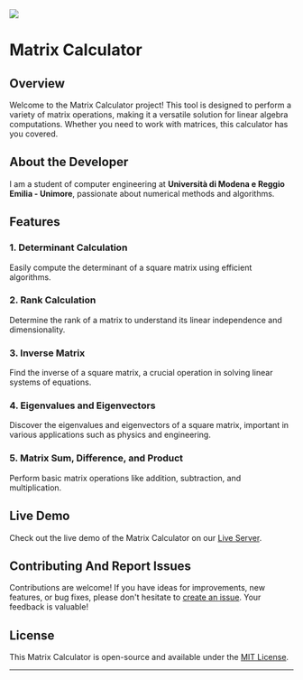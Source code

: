 
<div align="left">
  <img src="https://visitor-badge.laobi.icu/badge?page_id=MarinCervinschi.MatrixCalculator&"  />
</div>

###

# Matrix Calculator

## Overview

Welcome to the Matrix Calculator project! This tool is designed to perform a variety of matrix operations, making it a versatile solution for linear algebra computations. Whether you need to work with matrices, this calculator has you covered. 

## About the Developer

I am a student of computer engineering at **Università di Modena e Reggio Emilia - Unimore**, passionate about numerical methods and algorithms.

## Features

### 1. Determinant Calculation
Easily compute the determinant of a square matrix using efficient algorithms.

### 2. Rank Calculation
Determine the rank of a matrix to understand its linear independence and dimensionality.

### 3. Inverse Matrix
Find the inverse of a square matrix, a crucial operation in solving linear systems of equations.

### 4. Eigenvalues and Eigenvectors
Discover the eigenvalues and eigenvectors of a square matrix, important in various applications such as physics and engineering.

### 5. Matrix Sum, Difference, and Product
Perform basic matrix operations like addition, subtraction, and multiplication.

## Live Demo

Check out the live demo of the Matrix Calculator on our [Live Server](https://marincervinschi.github.io/MatrixCalculator/).


## Contributing And Report Issues

Contributions are welcome! If you have ideas for improvements, new features, or bug fixes, please don't hesitate to [create an issue](https://github.com/MarinCervinschi/MatrixCalculator/issues). Your feedback is valuable!

## License

This Matrix Calculator is open-source and available under the [MIT License](LICENSE).

---
